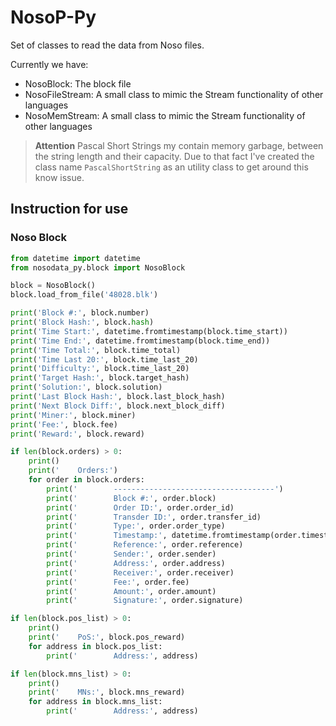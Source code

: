 # NosoP-Py

Set of classes to read the data from Noso files.

Currently we have:

- NosoBlock: The block file
- NosoFileStream: A small class to mimic the Stream functionality of other languages
- NosoMemStream: A small class to mimic the Stream functionality of other languages

> **Attention**
> Pascal Short Strings my contain memory garbage, between the string length and their capacity.
> Due to that fact I've created the class name `PascalShortString` as an utility class to get around this know issue.

## Instruction for use

### Noso Block

```py
from datetime import datetime
from nosodata_py.block import NosoBlock

block = NosoBlock()
block.load_from_file('48028.blk')

print('Block #:', block.number)
print('Block Hash:', block.hash)
print('Time Start:', datetime.fromtimestamp(block.time_start))
print('Time End:', datetime.fromtimestamp(block.time_end))
print('Time Total:', block.time_total)
print('Time Last 20:', block.time_last_20)
print('Difficulty:', block.time_last_20)
print('Target Hash:', block.target_hash)
print('Solution:', block.solution)
print('Last Block Hash:', block.last_block_hash)
print('Next Block Diff:', block.next_block_diff)
print('Miner:', block.miner)
print('Fee:', block.fee)
print('Reward:', block.reward)

if len(block.orders) > 0:
    print()
    print('    Orders:')
    for order in block.orders:
        print('        ------------------------------------')
        print('        Block #:', order.block)
        print('        Order ID:', order.order_id)
        print('        Transder ID:', order.transfer_id)
        print('        Type:', order.order_type)
        print('        Timestamp:', datetime.fromtimestamp(order.timestamp))
        print('        Reference:', order.reference)
        print('        Sender:', order.sender)
        print('        Address:', order.address)
        print('        Receiver:', order.receiver)
        print('        Fee:', order.fee)
        print('        Amount:', order.amount)
        print('        Signature:', order.signature)

if len(block.pos_list) > 0:
    print()
    print('    PoS:', block.pos_reward)
    for address in block.pos_list:
        print('        Address:', address)

if len(block.mns_list) > 0:
    print()
    print('    MNs:', block.mns_reward)
    for address in block.mns_list:
        print('        Address:', address)
```

